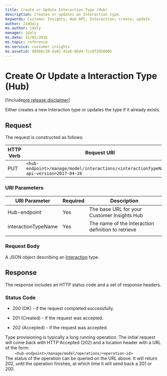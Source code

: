 ```yaml
---
title: Create or Update Interaction Type (Hub)
description: Creates or updates an Interaction type.
keywords: Customer Insights; Hub API; Interaction; create; update
author: JimDaly
ms.author: jdaly
manager: jdaly
ms.date: 11/01/2016
ms.topic: reference
ms.service: customer-insights 
ms.assetid: 98986c28-da82-42e6-86d4-fcc8f392000b
---
```


Create Or Update a Interaction Type (Hub)
=========================================

[!include[pre release disclaimer](../../../includes/cc-beta-prerelease-disclaimer.md)]

Either creates a new Interaction type or updates the type if it already exists. 

## Request 
The request is constructed as follows:

|**HTTP Verb**|**Request URI**|
|-------------|---------------|
|PUT|`<hub-endpoint>/manage/model/interactions/<interactionTypeName>?api-version=2017-04-26`|

### URI Parameters

|**URI Parameter**|**Required**|**Description**|
| --------------- | ---------- | ------------- |
|Hub-endpoint|Yes|The base URL for your Customer Insights Hub|
|interactionTypeName|Yes|The name of the Interaction definition to retrieve|
| | | | 


### Request Body  
 A JSON object describing an [Interaction](../types/interaction.md) type.

## Response  
 The response includes an HTTP status code and a set of response headers.  
  
### Status Code  
  
-   200 (OK) - if the request completed successfully.  
  
-   201 (Created) - if the request was accepted.  
  
-   202 (Accepted) - if the request was accepted.  

Type provisioning is typically a long running operation. The initial request will come back with HTTP Accepted (202) and a location header with a URL of the form:  
&nbsp; &nbsp; &nbsp; &nbsp; `<hub-endpoint>/manage/model/operations/<operation-id>`  
The status of the operation can be queried on the URL above. It will return 202, until the operation finishes, at which time it will send back a 201 or 200.

